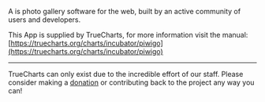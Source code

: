 A is photo gallery software for the web, built by an active community of users and developers.

This App is supplied by TrueCharts, for more information visit the manual: [https://truecharts.org/charts/incubator/piwigo](https://truecharts.org/charts/incubator/piwigo)

---

TrueCharts can only exist due to the incredible effort of our staff.
Please consider making a [donation](https://truecharts.org/sponsor) or contributing back to the project any way you can!
